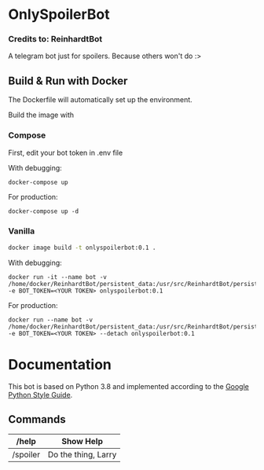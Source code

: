 # OnlySpoilerBot

### Credits to: ReinhardtBot

A telegram bot just for spoilers.
Because others won't do :>

## Build & Run with Docker

The Dockerfile will automatically set up the environment. 

Build the image with 

### Compose

First, edit your bot token in .env file

With debugging:
```bash
docker-compose up
```

For production:
```
docker-compose up -d
```


### Vanilla

```bash
docker image build -t onlyspoilerbot:0.1 .
```

With debugging:
```
docker run -it --name bot -v /home/docker/ReinhardtBot/persistent_data:/usr/src/ReinhardtBot/persistent_data -e BOT_TOKEN=<YOUR TOKEN> onlyspoilerbot:0.1
```

For production:
```
docker run --name bot -v /home/docker/ReinhardtBot/persistent_data:/usr/src/ReinhardtBot/persistent_data -e BOT_TOKEN=<YOUR TOKEN> --detach onlyspoilerbot:0.1
```


# Documentation

This bot is based on Python 3.8 and implemented according to the [Google Python Style Guide](https://github.com/google/styleguide/blob/gh-pages/pyguide.md).

## Commands

| /help         | Show Help                                 |
| ------------- | ----------------------------------------- |
| /spoiler      | Do the thing, Larry                       |